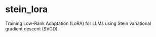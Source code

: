 # stein_lora
Training Low-Rank Adaptation (LoRA) for LLMs using Stein variational gradient descent (SVGD).
